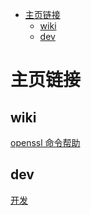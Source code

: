 <!-- @import "[TOC]" {cmd="toc" depthFrom=1 depthTo=6 orderedList=false} -->

<!-- code_chunk_output -->
- [主页链接](#主页链接)
  - [wiki](#wiki)
  - [dev](#dev)

<!-- /code_chunk_output -->

# 主页链接 

## wiki

[openssl 命令帮助](openssl-command/readme.md)

## dev

[开发](dev/readme.md)